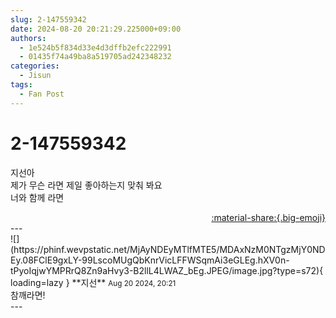 ```yaml
---
slug: 2-147559342
date: 2024-08-20 20:21:29.225000+09:00
authors:
  - 1e524b5f834d33e4d3dffb2efc222991
  - 01435f74a49ba8a519705ad242348232
categories:
  - Jisun
tags:
  - Fan Post
---
```


# 2-147559342

<div class="post-container" markdown="1">
<div class="content-container md-sidebar__scrollwrap" markdown="1">

지선아<br>제가 무슨 라면 제일 좋아하는지 맞춰 봐요<br>너와 함께 라면

</div>
</div>

<div style="text-align: right;" markdown="1">
<a href="https://weverse.io/fromis9/fanpost/2-147559342" style="text-align: right;">:material-share:{.big-emoji}</a>
</div>
---

<div class="comments-container md-sidebar__scrollwrap" markdown="1">
<div class="comment" markdown="1">
<div class='id-container' markdown="1">
![](https://phinf.wevpstatic.net/MjAyNDEyMTlfMTE5/MDAxNzM0NTgzMjY0NDEy.08FClE9gxLY-99LscoMUgQbKnrVicLFFWSqmAi3eGLEg.hXV0n-tPyoIqjwYMPRrQ8Zn9aHvy3-B2llL4LWAZ_bEg.JPEG/image.jpg?type=s72){ loading=lazy }
**<span class="artist">지선</span>** <small>Aug 20 2024, 20:21</small><br>
</div>
<div class='comment-body' markdown="1">
참깨라면!
</div>
</div>
</div>
---
